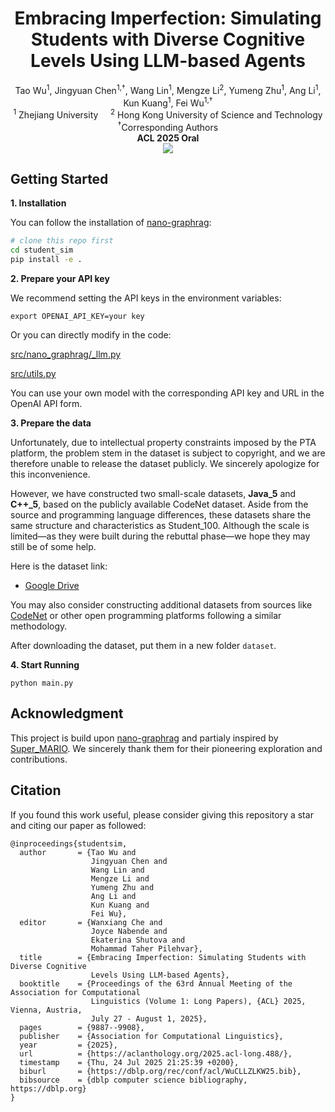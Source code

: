 <h1 align = "center">
Embracing Imperfection: Simulating Students with Diverse Cognitive Levels Using LLM-based Agents
</h1>
<div align='center'>
  Tao Wu<sup>1</sup>, Jingyuan Chen<sup>1,&dagger;</sup>, Wang Lin<sup>1</sup>, Mengze Li<sup>2</sup>, Yumeng Zhu<sup>1</sup>, Ang Li<sup>1</sup>, Kun Kuang<sup>1</sup>, Fei Wu<sup>1,&dagger;</sup><br>
  <sup>1</sup> Zhejiang University  &nbsp;&nbsp;&nbsp;
                      <sup>2</sup> Hong Kong University of Science and Technology<br>
  <sup>&dagger;</sup>Corresponding Authors<br>
  <b>ACL 2025 Oral</b><br>
  <a href='https://arxiv.org/abs/2505.19997'><img src='https://img.shields.io/badge/Paper-Arxiv-red'></a> 
</div>

## Getting Started

**1. Installation**

You can follow the installation of [nano-graphrag](https://github.com/gusye1234/nano-graphrag):

```bash
# clone this repo first
cd student_sim
pip install -e .
```

**2. Prepare your API key**

We recommend setting the API keys in the environment variables:

```
export OPENAI_API_KEY=your key
```

Or you can directly modify in the code:

[src/nano_graphrag/_llm.py](src/nano_graphrag/_llm.py#L24)

[src/utils.py](src/utils.py#L17)

You can use your own model with the corresponding API key and URL in the OpenAI API form.

**3. Prepare the data**

Unfortunately, due to intellectual property constraints imposed by the PTA platform, the problem stem in the dataset is subject to copyright, and we are therefore unable to release the dataset publicly. We sincerely apologize for this inconvenience.

However, we have constructed two small-scale datasets, **Java_5** and **C++_5**, based on the publicly available CodeNet dataset. Aside from the source and programming language differences, these datasets share the same structure and characteristics as Student_100. Although the scale is limited—as they were built during the rebuttal phase—we hope they may still be of some help. 

Here is the dataset link: 

* [Google Drive](https://drive.google.com/drive/folders/1u1yiZmzXcck0BgjLuNBKtVeJ6imP7ray?usp=sharing)

You may also consider constructing additional datasets from sources like [CodeNet](https://github.com/IBM/Project_CodeNet) or other open programming platforms following a similar methodology.

After downloading the dataset, put them in a new folder `dataset`.

**4. Start Running**

```
python main.py
```



## Acknowledgment

This project is build upon [nano-graphrag](https://github.com/gusye1234/nano-graphrag) and partialy inspired by [Super_MARIO](https://github.com/MARIO-Math-Reasoning/Super_MARIO). We sincerely thank them for their pioneering exploration and contributions.



## Citation

If you found this work useful, please consider giving this repository a star and citing our paper as followed:

```
@inproceedings{studentsim,
  author       = {Tao Wu and
                  Jingyuan Chen and
                  Wang Lin and
                  Mengze Li and
                  Yumeng Zhu and
                  Ang Li and
                  Kun Kuang and
                  Fei Wu},
  editor       = {Wanxiang Che and
                  Joyce Nabende and
                  Ekaterina Shutova and
                  Mohammad Taher Pilehvar},
  title        = {Embracing Imperfection: Simulating Students with Diverse Cognitive
                  Levels Using LLM-based Agents},
  booktitle    = {Proceedings of the 63rd Annual Meeting of the Association for Computational
                  Linguistics (Volume 1: Long Papers), {ACL} 2025, Vienna, Austria,
                  July 27 - August 1, 2025},
  pages        = {9887--9908},
  publisher    = {Association for Computational Linguistics},
  year         = {2025},
  url          = {https://aclanthology.org/2025.acl-long.488/},
  timestamp    = {Thu, 24 Jul 2025 21:25:39 +0200},
  biburl       = {https://dblp.org/rec/conf/acl/WuCLLZLKW25.bib},
  bibsource    = {dblp computer science bibliography, https://dblp.org}
}
```


